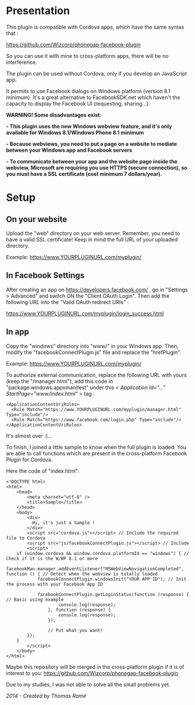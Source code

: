 Presentation
===============================

This plugin is compatible with Cordova apps, which have the same syntax that :

https://github.com/Wizcorp/phonegap-facebook-plugin

So you can use it with mine to cross-platform apps, there will be no interference.

The plugin can be used without Cordova, only if you develop an JavaScript app.

It permits to use Facebook dialogs on Windows platform (version 8.1 minimum). It's a great alternative to FacebookSDK.net which haven't the capacity to display the Facebook UI (requesting, sharing...).

**WARNING! Some disadvantages exist:**


**- This plugin uses the new Windows webview feature, and it's only available for Windows 8.1/Windows Phone 8.1 minimum**

**- Because webviews, you need to put a page on a website to mediate between your Windows app and Facebook servers**

**- To communicate between your app and the website page inside the webview, Microsoft are requiring you use HTTPS (secure connection), so you must have a SSL certificate (cost minimum 7 dollars/year).**

Setup
===============================

## On your website

Upload the "web" directory on your web server. Remember, you need to have a valid SSL certificate! Keep in mind the full URL of your uploaded directory.

Example: https://www.YOURPLUGINURL.com/myplugin/

## In Facebook Settings

After creating an app on https://developers.facebook.com/ , go in "Settings > Advanced" and switch ON the "Client OAuth Login". Then add the following URL into the "Valid OAuth redirect URIs" :

https://www.YOURPLUGINURL.com/myplugin/login_success.html


## In app

Copy the "windows" directory into "www/" in your Windows app. Then, modify the "facebookConnectPlugin.js" file and replace the "hrefPlugin".

Example: https://www.YOURPLUGINURL.com/myplugin/

To authorize external communication, replace the following URL with yours (keep the "/manager.html"), add this code in "package.windows.appxmanifest" under this *< Application Id="..." StartPage="www/index.html" >* tag :
```
<ApplicationContentUriRules>
  <Rule Match="https://www.YOURPLUGINURL.com/myplugin/manager.html" Type="include"/>
  <Rule Match="https://www.facebook.com/login.php" Type="include"/>
</ApplicationContentUriRules>
```

It's almost over :)...

To finish, I joined a little sample to know when the full plugin is loaded. You are able to call functions which are present in the cross-platform Facebook Plugin for Cordova.

Here the code of "index.html":

```
<!DOCTYPE html>
<html>
	<head>
		<meta charset="utf-8" />
		<title>Sample</title>
	</head>
	<body>
		<div>
		  Hi, it's just a Sample !
		</div>
		<script src="cordova.js"></script> // Include the required file to Cordova
		<script src="js/facebookConnectPlugin.js"></script> // Include 
		<script>
  	if (window.cordova && window.cordova.platformId == "windows") { // Check if it is the W/WP 8.1 or more
		facebookMan.manager.addEventListener("MSWebViewNavigationCompleted", function () { // Detect when the webview is totally loaded
			facebookConnectPlugin.windowsInit("YOUR APP ID"); // Init the process with your Facebook App ID

			facebookConnectPlugin.getLoginStatus(function (response) { // Basic using example
		      		console.log(response);
		      	}, function (response) {
		      		console.log(response);
		      	});
      	
      			// Put what you want!
		});
	}
		</script>
	</body>
</html>

```

Maybe this repository will be merged in the cross-platform plugin if it is of interest to you:
https://github.com/Wizcorp/phonegap-facebook-plugin

Due to my studies, I was not able to solve all the small problems yet.


*2014 - Created by Thomas Ramé*
